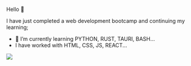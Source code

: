 Hello 👋

I have just completed a web development bootcamp and continuing my learning;

- 🌱 I’m currently learning PYTHON, RUST, TAURI, BASH...
-  I have worked with HTML, CSS, JS, REACT...

<img src="https://github-readme-stats.vercel.app/api?username=shwaaa21&&show_icons=true&title_color=ffffff&icon_color=bb2acf&text_color=daf7dc&bg_color=151515">
